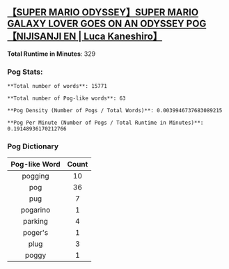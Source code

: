 ## [【SUPER MARIO ODYSSEY】SUPER MARIO GALAXY LOVER GOES ON AN ODYSSEY POG【NIJISANJI EN | Luca Kaneshiro】](https://www.youtube.com/watch?v=Ftpw4BX0l9U)
**Total Runtime in Minutes**: 329

### **Pog Stats:**

   	**Total number of words**: 15771

   	**Total number of Pog-like words**: 63

   	**Pog Density (Number of Pogs / Total Words)**: 0.0039946737683089215

   	**Pog Per Minute (Number of Pogs / Total Runtime in Minutes)**: 0.19148936170212766

### **Pog Dictionary**
**Pog-like Word** | **Count**
:---: | :---:
pogging | 10
pog | 36
pug | 7
pogarino | 1
parking | 4
poger's | 1
plug | 3
poggy | 1

